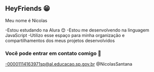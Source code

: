 ## HeyFriends 😁

Meu nome é Nicolas

-Estou estudando na Alura 😊
-Estou me desenvolvendo na linguagem JavaScript
-Utilizo esse espaço para minha organização e compartilhamentos dos meus projetos desenvolvidos

### Você pode entrar em contato comigo 💌

-00001114163971sp@al.educacao.sp.gov.br @NicolasSantana
